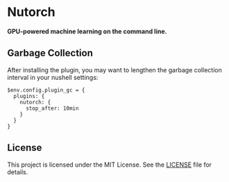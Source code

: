 # Nutorch

**GPU-powered machine learning on the command line.**

## Garbage Collection

After installing the plugin, you may want to lengthen the garbage collection
interval in your nushell settings:

```nu
$env.config.plugin_gc = {
  plugins: {
    nutorch: {
      stop_after: 10min
    }
  }
}
```

## License

This project is licensed under the MIT License. See the [LICENSE](LICENSE) file
for details.
